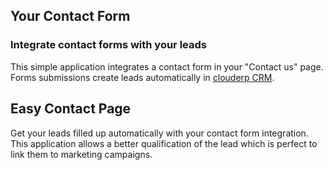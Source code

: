 Your Contact Form
-----------------

### Integrate contact forms with your leads

This simple application integrates a contact form in your "Contact us" page.
Forms submissions create leads automatically in <a href="https://www.golive.pt/page/crm">clouderp CRM</a>.

Easy Contact Page
-----------------

Get your leads filled up automatically with your contact form integration. This
application allows a better qualification of the lead which is perfect to link
them to marketing campaigns.


